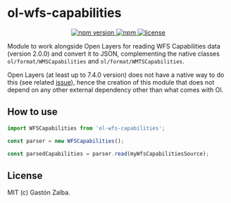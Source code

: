 # ol-wfs-capabilities

<p align="center">
    <a href="https://www.npmjs.com/package/ol-wfs-capabilities">
        <img src="https://img.shields.io/npm/v/ol-wfs-capabilities.svg" alt="npm version">
    </a>
    <a href="https://img.shields.io/npm/dm/ol-wfs-capabilities">
        <img alt="npm" src="https://img.shields.io/npm/dm/ol-wfs-capabilities">
    </a>
    <a href="https://github.com/gastonzalba/ol-wfs-capabilities/blob/master/LICENSE">
        <img src="https://img.shields.io/npm/l/ol-wfs-capabilities.svg" alt="license">
    </a>
</p>

Module to work alongside Open Layers for reading WFS Capabilities data (version 2.0.0) and convert it to JSON, complementing the native classes `ol/format/WMSCapabilities` and `ol/format/WMTSCapabilities`.

Open Layers (at least up to 7.4.0 version) does not have a native way to do this (see related [issue](https://github.com/openlayers/openlayers/issues/8909)), hence the creation of this module that does not depend on any other external dependency other than what comes with Ol.

## How to use
```js
import WFSCapabilities from 'ol-wfs-capabilities';

const parser = new WFSCapabilities();

const parsedCapabilities = parser.read(myWfsCapabilitiesSource);
```

## License
MIT (c) Gastón Zalba.
